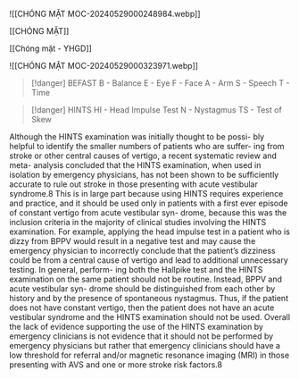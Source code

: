 ![[CHÓNG MẶT MOC-20240529000248984.webp]]

[[CHÓNG MẶT]]

[[Chóng mặt - YHGD]]

![[CHÓNG MẶT MOC-20240529000323971.webp]]



> [!danger] BEFAST
> B - Balance
> E - Eye
> F - Face
> A - Arm
> S - Speech
> T - Time


> [!danger] HINTS
> HI - Head Impulse Test
> N  - Nystagmus
> TS - Test of Skew

Although the HINTS examination was initially thought to be possi- bly helpful to identify the smaller numbers of patients who are suffer- ing from stroke or other central causes of vertigo, a recent systematic review and meta- analysis concluded that the HINTS examination, when used in isolation by emergency physicians, has not been shown to be sufficiently accurate to rule out stroke in those presenting with acute vestibular syndrome.8 This is in large part because using HINTS requires experience and practice, and it should be used only in patients with a first ever episode of constant vertigo from acute vestibular syn- drome, because this was the inclusion criteria in the majority of clinical studies involving the HINTS examination. For example, applying the head impulse test in a patient who is dizzy from BPPV would result in a negative test and may cause the emergency physician to incorrectly conclude that the patient’s dizziness could be from a central cause of vertigo and lead to additional unnecessary testing. In general, perform- ing both the Hallpike test and the HINTS examination on the same patient should not be routine. Instead, BPPV and acute vestibular syn- drome should be distinguished from each other by history and by the presence of spontaneous nystagmus. Thus, if the patient does not have constant vertigo, then the patient does not have an acute vestibular syndrome and the HINTS examination should not be used. Overall the lack of evidence supporting the use of the HINTS examination by emergency clinicians is not evidence that it should not be performed by emergency physicians but rather that emergency clinicians should have a low threshold for referral and/or magnetic resonance imaging (MRI) in those presenting with AVS and one or more stroke risk factors.8